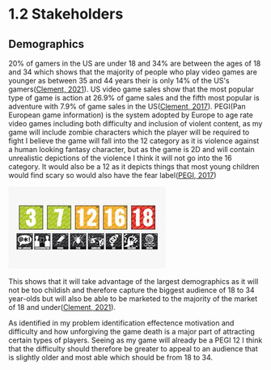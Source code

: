 # 1.2 Stakeholders

## Demographics

20% of gamers in the US are under 18 and 34% are between the ages of 18 and 34 which shows that the majority of people who play video games are younger as between 35 and 44 years their is only 14% of the US's gamers([Clement, 2021](../reference-list-stakeholders.md)).  US video game sales show that the most popular type of game is action at 26.9% of game sales and the fifth most popular is adventure with 7.9% of game sales in the US([Clement, 2017](../reference-list-stakeholders.md)).  PEGI(Pan European game information) is the system adopted by Europe to age rate video games including both difficulty and inclusion of violent content, as my game will include zombie characters which the player will be required to fight I believe the game will fall into the 12 category as it is violence against a human looking fantasy character, but as the game is 2D and will contain unrealistic depictions of the violence I think it will not go into the 16 category.  It would also be a 12 as it depicts things that most young children would find scary so would also have the fear label([PEGI, 2017](../reference-list-stakeholders.md))

![PEGI rating system.](../.gitbook/assets/image.png)

This shows that it will take advantage of the largest demographics as it will not be too childish and therefore capture the biggest audience of 18 to 34 year-olds but will also be able to be marketed to the majority of the market of 18 and under([Clement, 2021](../reference-list-stakeholders.md)).

As identified in my problem identification effectence motivation and difficulty and how unforgiving the game death is a major part of attracting certain types of players.  Seeing as my game will already be a PEGI 12 I think that the difficulty should therefore be greater to appeal to an audience that is slightly older and most able which should be from 18 to 34.
